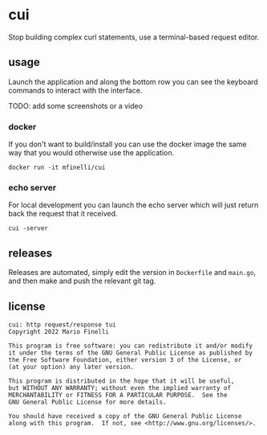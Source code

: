 # cui

Stop building complex curl statements, use a terminal-based request editor.

## usage

Launch the application and along the bottom row you can see the keyboard
commands to interact with the interface.

TODO: add some screenshots or a video

### docker

If you don't want to build/install you can use the docker image the same
way that you would otherwise use the application.

```shell
docker run -it mfinelli/cui
```

### echo server

For local development you can launch the echo server which will just return
back the request that it received.

```shell
cui -server
```

## releases

Releases are automated, simply edit the version in `Dockerfile` and `main.go`,
and then make and push the relevant git tag.

## license

```
cui: http request/response tui
Copyright 2022 Mario Finelli

This program is free software: you can redistribute it and/or modify
it under the terms of the GNU General Public License as published by
the Free Software Foundation, either version 3 of the License, or
(at your option) any later version.

This program is distributed in the hope that it will be useful,
but WITHOUT ANY WARRANTY; without even the implied warranty of
MERCHANTABILITY or FITNESS FOR A PARTICULAR PURPOSE.  See the
GNU General Public License for more details.

You should have received a copy of the GNU General Public License
along with this program.  If not, see <http://www.gnu.org/licenses/>.
```

